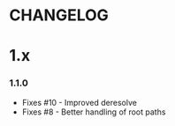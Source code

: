 CHANGELOG
=========

# 1.x

### 1.1.0

- Fixes #10 - Improved deresolve
- Fixes #8 - Better handling of root paths